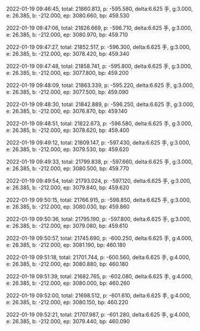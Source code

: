 2022-01-19 09:46:45, total: 21860.813, p: -595.580, delta:6.625 手, g:3.000, e: 26.385, b: -212.000, ep: 3080.660, bp: 459.530

2022-01-19 09:47:06, total: 21826.669, p: -596.710, delta:6.625 手, g:3.000, e: 26.385, b: -212.000, ep: 3080.970, bp: 459.710

2022-01-19 09:47:27, total: 21852.517, p: -596.300, delta:6.625 手, g:3.000, e: 26.385, b: -212.000, ep: 3078.420, bp: 459.340

2022-01-19 09:47:48, total: 21858.741, p: -595.800, delta:6.625 手, g:3.000, e: 26.385, b: -212.000, ep: 3077.800, bp: 459.200

2022-01-19 09:48:09, total: 21863.339, p: -595.220, delta:6.625 手, g:3.000, e: 26.385, b: -212.000, ep: 3077.500, bp: 459.090

2022-01-19 09:48:30, total: 21842.889, p: -596.250, delta:6.625 手, g:3.000, e: 26.385, b: -212.000, ep: 3076.870, bp: 459.140

2022-01-19 09:48:51, total: 21822.673, p: -596.580, delta:6.625 手, g:3.000, e: 26.385, b: -212.000, ep: 3078.620, bp: 459.400

2022-01-19 09:49:12, total: 21809.147, p: -597.430, delta:6.625 手, g:3.000, e: 26.385, b: -212.000, ep: 3079.530, bp: 459.620

2022-01-19 09:49:33, total: 21799.838, p: -597.660, delta:6.625 手, g:3.000, e: 26.385, b: -212.000, ep: 3080.500, bp: 459.770

2022-01-19 09:49:54, total: 21793.024, p: -597.120, delta:6.625 手, g:3.000, e: 26.385, b: -212.000, ep: 3079.840, bp: 459.620

2022-01-19 09:50:15, total: 21766.915, p: -598.850, delta:6.625 手, g:3.000, e: 26.385, b: -212.000, ep: 3080.030, bp: 459.860

2022-01-19 09:50:36, total: 21795.190, p: -597.800, delta:6.625 手, g:3.000, e: 26.385, b: -212.000, ep: 3079.080, bp: 459.610

2022-01-19 09:50:57, total: 21745.690, p: -600.250, delta:6.625 手, g:4.000, e: 26.385, b: -212.000, ep: 3081.190, bp: 460.180

2022-01-19 09:51:18, total: 21701.744, p: -600.560, delta:6.625 手, g:4.000, e: 26.385, b: -212.000, ep: 3080.880, bp: 460.180

2022-01-19 09:51:39, total: 21682.765, p: -602.080, delta:6.625 手, g:4.000, e: 26.385, b: -212.000, ep: 3080.000, bp: 460.260

2022-01-19 09:52:00, total: 21698.512, p: -601.610, delta:6.625 手, g:4.000, e: 26.385, b: -212.000, ep: 3080.150, bp: 460.220

2022-01-19 09:52:21, total: 21707.987, p: -601.280, delta:6.625 手, g:4.000, e: 26.385, b: -212.000, ep: 3079.440, bp: 460.090